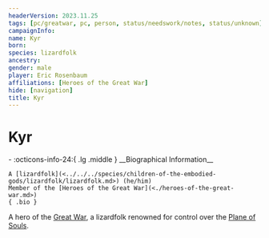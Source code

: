 ```yaml
---
headerVersion: 2023.11.25
tags: [pc/greatwar, pc, person, status/needswork/notes, status/unknown]
campaignInfo:
name: Kyr
born:
species: lizardfolk
ancestry:
gender: male
player: Eric Rosenbaum
affiliations: [Heroes of the Great War]
hide: [navigation]
title: Kyr
---
```

# Kyr
<div class="grid cards ext-narrow-margin ext-one-column" markdown>
- :octicons-info-24:{ .lg .middle } __Biographical Information__

    A [lizardfolk](<../../../species/children-of-the-embodied-gods/lizardfolk/lizardfolk.md>) (he/him)  
    Member of the [Heroes of the Great War](<./heroes-of-the-great-war.md>)  
    { .bio }

</div>


A hero of the [Great War](<../../../events/1500s/great-war.md>), a lizardfolk renowned for control over the [Plane of Souls](<../../../cosmology/multiverse/spiritual-realms/plane-of-souls.md>).

